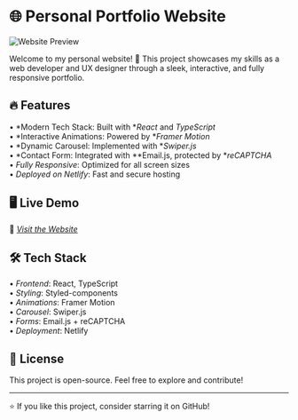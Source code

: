# 🌐 Personal Portfolio Website  

![Website Preview](https://github.com/rivkicobersy/rivki-cobersy-website)  

Welcome to my personal website! 🚀 This project showcases my skills as a web developer and UX designer through a sleek, interactive, and fully responsive portfolio.  

## 🔥 Features  
•⁠  ⁠*Modern Tech Stack: Built with **React* and *TypeScript*  
•⁠  ⁠*Interactive Animations: Powered by **Framer Motion*  
•⁠  ⁠*Dynamic Carousel: Implemented with **Swiper.js*  
•⁠  ⁠*Contact Form: Integrated with **Email.js, protected by **reCAPTCHA*  
•⁠  ⁠*Fully Responsive*: Optimized for all screen sizes  
•⁠  ⁠*Deployed on Netlify*: Fast and secure hosting  

## 🖥️ Live Demo  
🔗 *[Visit the Website](https://rivki-cobersy-website.netlify.app/)*  

## 🛠️ Tech Stack  
•⁠  ⁠*Frontend*: React, TypeScript  
•⁠  ⁠*Styling*: Styled-components  
•⁠  ⁠*Animations*: Framer Motion  
•⁠  ⁠*Carousel*: Swiper.js  
•⁠  ⁠*Forms*: Email.js + reCAPTCHA  
•⁠  ⁠*Deployment*: Netlify  

## 📜 License  
This project is open-source. Feel free to explore and contribute!  

---

⭐️ If you like this project, consider starring it on GitHub!